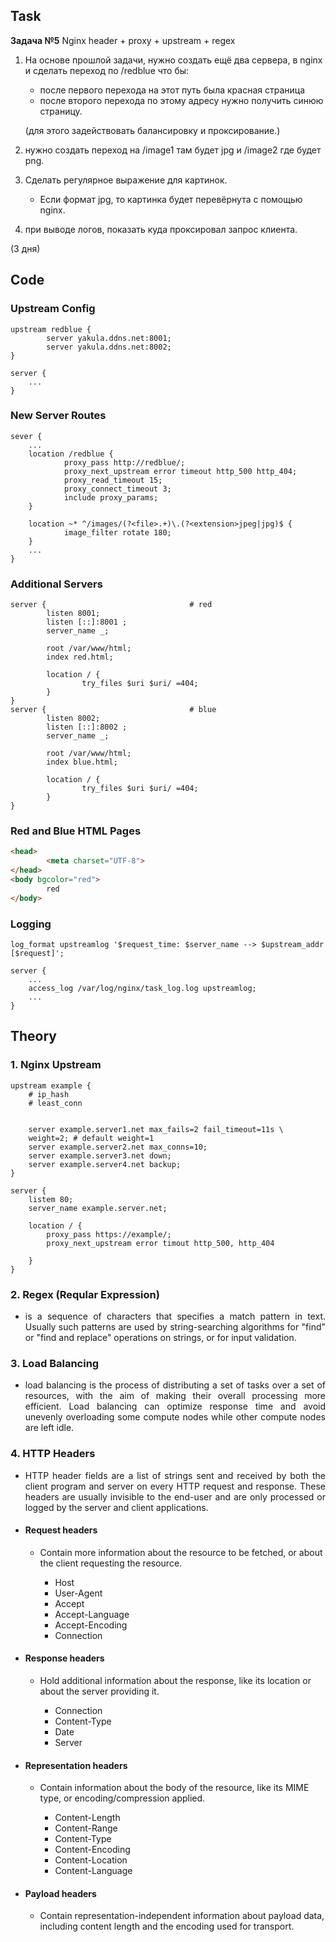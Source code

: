 ## Task
**Задача №5** Nginx header + proxy + upstream + regex 

1. На основе прошлой задачи, нужно создать ещё два сервера, в nginx и сделать переход по /redblue что бы:

    - после первого перехода на этот путь была красная страница 
    - после второго перехода по этому адресу нужно получить синюю страницу. 

    (для этого задействовать балансировку и проксирование.)

2. нужно создать переход на /image1 там будет jpg и /image2 где будет png. 
3. Сделать регулярное выражение для картинок. 
   - Если формат jpg, то картинка будет перевёрнута с помощью nginx.
4. при выводе логов, показать куда проксировал запрос клиента.


(3 дня)

## Code

### Upstream Config

```nginx
upstream redblue {
        server yakula.ddns.net:8001;
        server yakula.ddns.net:8002;
}

server {
    ...
}
```

### New Server Routes

```nginx
sever {
    ...
    location /redblue {
            proxy_pass http://redblue/;
            proxy_next_upstream error timeout http_500 http_404;
            proxy_read_timeout 15;
            proxy_connect_timeout 3;
            include proxy_params;
    }

    location ~* ^/images/(?<file>.+)\.(?<extension>jpeg|jpg)$ {
            image_filter rotate 180;
    }
    ...
}
```

### Additional Servers

```nginx
server {                                # red
        listen 8001;
        listen [::]:8001 ;
        server_name _;

        root /var/www/html;
        index red.html;

        location / {
                try_files $uri $uri/ =404;
        }
}
server {                                # blue
        listen 8002;
        listen [::]:8002 ;
        server_name _;

        root /var/www/html;
        index blue.html;

        location / {
                try_files $uri $uri/ =404;
        }
}
```

### Red and Blue HTML Pages 

```html
<head>
        <meta charset="UTF-8">
</head>
<body bgcolor="red">
        red
</body>
```


### Logging
```nginx
log_format upstreamlog '$request_time: $server_name --> $upstream_addr [$request]';

server {
    ...
    access_log /var/log/nginx/task_log.log upstreamlog;
    ...
}
```



## Theory

### 1. Nginx Upstream

```nginx
upstream example {
    # ip_hash    
    # least_conn


    server example.server1.net max_fails=2 fail_timeout=11s \
    weight=2; # default weight=1
    server example.server2.net max_conns=10;
    server example.server3.net down;
    server example.server4.net backup;
}

server {
    listem 80;
    server_name example.server.net;

    location / {
        proxy_pass https://example/;
        proxy_next_upstream error timout http_500, http_404

    }
}
```

### 2. Regex (Reqular Expression)

- <div style="text-align: justify"> is a sequence of characters that specifies a match pattern in text. Usually such patterns are used by string-searching algorithms for "find" or "find and replace" operations on strings, or for input validation.</div>

### 3. Load Balancing
   
- <div style="text-align: justify">load balancing is the process of distributing a set of tasks over a set of resources, with the aim of making their overall processing more efficient. Load balancing can optimize response time and avoid unevenly overloading some compute nodes while other compute nodes are left idle.</div>

### 4. HTTP Headers

- <div style="text-align: justify">HTTP header fields are a list of strings sent and received by both the client program and server on every HTTP request and response. These headers are usually invisible to the end-user and are only processed or logged by the server and client applications.</div>

- #### Request headers

  - Contain more information about the resource to be fetched, or about the client requesting the resource.

    - Host
    - User-Agent
    - Accept
    - Accept-Language
    - Accept-Encoding
    - Connection

- #### Response headers

    - Hold additional information about the response, like its location or about the server providing it.

        - Connection
        - Content-Type
        - Date
        - Server

- #### Representation headers

    - Contain information about the body of the resource, like its MIME type, or encoding/compression applied.

        - Content-Length
        - Content-Range
        - Content-Type
        - Content-Encoding
        - Content-Location
        - Content-Language

- #### Payload headers

    - Contain representation-independent information about payload data, including content length and the encoding used for transport.
